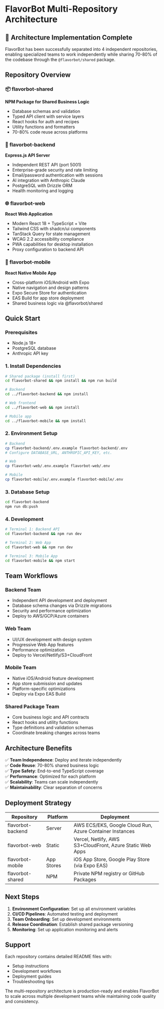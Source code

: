 # FlavorBot Multi-Repository Architecture

## 🎉 Architecture Implementation Complete

FlavorBot has been successfully separated into 4 independent repositories, enabling specialized teams to work independently while sharing 70-80% of the codebase through the `@flavorbot/shared` package.

## Repository Overview

### 📦 flavorbot-shared
**NPM Package for Shared Business Logic**
- Database schemas and validation
- Typed API client with service layers  
- React hooks for auth and recipes
- Utility functions and formatters
- 70-80% code reuse across platforms

### 🚀 flavorbot-backend  
**Express.js API Server**
- Independent REST API (port 5001)
- Enterprise-grade security and rate limiting
- Email/password authentication with sessions
- AI integration with Anthropic Claude
- PostgreSQL with Drizzle ORM
- Health monitoring and logging

### 🌐 flavorbot-web
**React Web Application**  
- Modern React 18 + TypeScript + Vite
- Tailwind CSS with shadcn/ui components
- TanStack Query for state management
- WCAG 2.2 accessibility compliance
- PWA capabilities for desktop installation
- Proxy configuration to backend API

### 📱 flavorbot-mobile
**React Native Mobile App**
- Cross-platform iOS/Android with Expo
- Native navigation and design patterns
- Expo Secure Store for authentication
- EAS Build for app store deployment
- Shared business logic via @flavorbot/shared

## Quick Start

### Prerequisites
- Node.js 18+
- PostgreSQL database
- Anthropic API key

### 1. Install Dependencies
```bash
# Shared package (install first)
cd flavorbot-shared && npm install && npm run build

# Backend
cd ../flavorbot-backend && npm install

# Web frontend  
cd ../flavorbot-web && npm install

# Mobile app
cd ../flavorbot-mobile && npm install
```

### 2. Environment Setup
```bash
# Backend
cp flavorbot-backend/.env.example flavorbot-backend/.env
# Configure DATABASE_URL, ANTHROPIC_API_KEY, etc.

# Web
cp flavorbot-web/.env.example flavorbot-web/.env

# Mobile
cp flavorbot-mobile/.env.example flavorbot-mobile/.env
```

### 3. Database Setup
```bash
cd flavorbot-backend
npm run db:push
```

### 4. Development
```bash
# Terminal 1: Backend API
cd flavorbot-backend && npm run dev

# Terminal 2: Web App  
cd flavorbot-web && npm run dev

# Terminal 3: Mobile App
cd flavorbot-mobile && npm start
```

## Team Workflows

### Backend Team
- Independent API development and deployment
- Database schema changes via Drizzle migrations
- Security and performance optimization
- Deploy to AWS/GCP/Azure containers

### Web Team  
- UI/UX development with design system
- Progressive Web App features
- Performance optimization
- Deploy to Vercel/Netlify/S3+CloudFront

### Mobile Team
- Native iOS/Android feature development
- App store submission and updates
- Platform-specific optimizations
- Deploy via Expo EAS Build

### Shared Package Team
- Core business logic and API contracts
- React hooks and utility functions
- Type definitions and validation schemas
- Coordinate breaking changes across teams

## Architecture Benefits

✅ **Team Independence**: Deploy and iterate independently  
✅ **Code Reuse**: 70-80% shared business logic  
✅ **Type Safety**: End-to-end TypeScript coverage  
✅ **Performance**: Optimized for each platform  
✅ **Scalability**: Teams can scale independently  
✅ **Maintainability**: Clear separation of concerns  

## Deployment Strategy

| Repository | Platform | Deployment |
|------------|----------|------------|
| flavorbot-backend | Server | AWS ECS/EKS, Google Cloud Run, Azure Container Instances |
| flavorbot-web | Static | Vercel, Netlify, AWS S3+CloudFront, Azure Static Web Apps |
| flavorbot-mobile | App Stores | iOS App Store, Google Play Store (via Expo EAS) |
| flavorbot-shared | NPM | Private NPM registry or GitHub Packages |

## Next Steps

1. **Environment Configuration**: Set up all environment variables
2. **CI/CD Pipelines**: Automated testing and deployment
3. **Team Onboarding**: Set up development environments
4. **Release Coordination**: Establish shared package versioning
5. **Monitoring**: Set up application monitoring and alerts

## Support

Each repository contains detailed README files with:
- Setup instructions
- Development workflows  
- Deployment guides
- Troubleshooting tips

The multi-repository architecture is production-ready and enables FlavorBot to scale across multiple development teams while maintaining code quality and consistency.